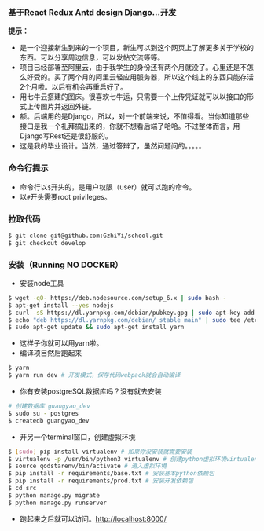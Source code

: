 ### 基于React Redux Antd design Django...开发
**提示：**
- 是一个迎接新生到来的一个项目，新生可以到这个网页上了解更多关于学校的东西。可以分享周边信息，可以发帖交流等等。
- 项目已经部署至阿里云，由于我学生的身份还有两个月就没了。心里还是不怎么好受的。买了两个月的阿里云轻应用服务器，所以这个线上的东西只能存活2个月啦。以后有机会再重启好了。
- 用七牛云搭建的图床。很喜欢七牛运，只需要一个上传凭证就可以以接口的形式上传图片并返回外链。
- 额。后端用的是Django，所以，对一个前端来说，不值得看。当你知道那些接口是我一个礼拜搞出来的，你就不想看后端了哈哈。不过整体而言，用Django写Rest还是很舒服的。
- 这是我的毕业设计。当然，通过答辩了，虽然问题问的。。。。。

### 命令行提示
- 命令行以`$`开头的，是用户权限（user）就可以跑的命令。
- 以`#`开头需要root privileges。

### 拉取代码
```bash
$ git clone git@github.com:GzhiYi/school.git
$ git checkout develop
```

### 安装（Running NO DOCKER）
- 安装node工具
```bash
$ wget -qO- https://deb.nodesource.com/setup_6.x | sudo bash -
$ apt-get install --yes nodejs
$ curl -sS https://dl.yarnpkg.com/debian/pubkey.gpg | sudo apt-key add -
$ echo "deb https://dl.yarnpkg.com/debian/ stable main" | sudo tee /etc/apt/sources.
$ sudo apt-get update && sudo apt-get install yarn
```
- 这样子你就可以用yarn啦。
- 编译项目然后跑起来
```bash
$ yarn
$ yarn run dev # 开发模式，保存代码webpack就会自动编译
```
- 你有安装postgreSQL数据库吗？没有就去安装
```bash
# 创建数据库 guangyao_dev
$ sudo su - postgres
$ createdb guangyao_dev
```
- 开另一个terminal窗口，创建虚拟环境
```bash
$ [sudo] pip install virtualenv # 如果你没安装就需要安装
$ virtualenv -p /usr/bin/python3 virtualenv # 创建python虚拟环境virtualenv
$ source qodstarenv/bin/activate # 进入虚拟环境
$ pip install -r requirements/base.txt # 安装基本python依赖包
$ pip install -r requirements/prod.txt # 安装开发依赖包
$ cd src
$ python manage.py migrate
$ python manage.py runserver
```
- 跑起来之后就可以访问。[http://localhost:8000/](http://localhost:8000/)
